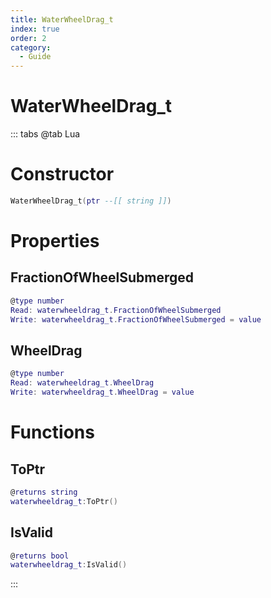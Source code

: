```yaml
---
title: WaterWheelDrag_t
index: true
order: 2
category:
  - Guide
---
```


# WaterWheelDrag_t

::: tabs
@tab Lua
# Constructor
```lua
WaterWheelDrag_t(ptr --[[ string ]])
```
# Properties
## FractionOfWheelSubmerged 
```lua
@type number
Read: waterwheeldrag_t.FractionOfWheelSubmerged
Write: waterwheeldrag_t.FractionOfWheelSubmerged = value
```
## WheelDrag 
```lua
@type number
Read: waterwheeldrag_t.WheelDrag
Write: waterwheeldrag_t.WheelDrag = value
```
# Functions
## ToPtr
```lua
@returns string
waterwheeldrag_t:ToPtr()
```
## IsValid
```lua
@returns bool
waterwheeldrag_t:IsValid()
```

:::